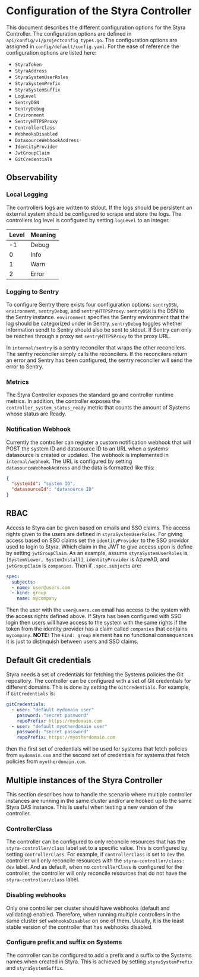 # Configuration of the Styra Controller
This document describes the different configuration options for the Styra Controller. The configuration options are defined in `api/config/v1/projectconfig_types.go`. The configuration options are assigned in `config/default/config.yaml`. For the ease of reference the configuration options are listed here:

* `StyraToken`               
* `StyraAddress`           
* `StyraSystemUserRoles`    
* `StyraSystemPrefix`       
* `StyraSystemSuffix`        
* `LogLevel`                 
* `SentryDSN`                
* `SentryDebug`              
* `Environment`              
* `SentryHTTPSProxy`         
* `ControllerClass`         
* `WebhooksDisabled`         
* `DatasourceWebhookAddress` 
* `IdentityProvider`         
* `JwtGroupClaim`            
* `GitCredentials`

## Observability
### Local Logging
The controllers logs are written to stdout. If the logs should be persistent an external system should be configured to scrape and store the logs. The controllers log level is configured by setting `logLevel` to an integer.

| Level | Meaning |
|-------|---------|
| -1    | Debug   | 
| 0     | Info    | 
| 1     | Warn    |
| 2     | Error   | 

### Logging to Sentry
To configure Sentry there exists four configuration options: `sentryDSN`, `environment`, `sentryDebug`, and `sentryHTTPSProxy`. `sentryDSN` is the DSN to the Sentry instance. `environment` specifies the Sentry environment that the log should be categorized under in Sentry. `sentryDebug` toggles whether information sendt to Sentry should also be sent to stdout. If Sentry can only be reaches through a proxy set `sentryHTTPSProxy` to the proxy URL.

In `internal/sentry` is a sentry reconciler that wraps the other reconcilers. The sentry reconciler simply calls the reconcilers. If the reconcilers return an error and Sentry has been configured, the sentry reconciler will send the error to Sentry. 

### Metrics
The Styra Controller exposes the standard go and controller runtime metrics. In addition, the controller exposes the `controller_system_status_ready` metric that counts the amount of Systems whose status are Ready.

### Notification Webhook
Currently the controller can register a custom notification webhook that will POST the system ID and datasource ID to an URL when a systems datasource is created or updated. The webhook is implemented in `internal/webhook`. The URL is configured by setting `datasourceWebhookAddress` and the data is formatted like this:

```json
{
  "systemId": "system ID", 
  "datasourceId": "datasource ID"
}
```

## RBAC
Access to Styra can be given based on emails and SSO claims. The access rights given to the users are defined in `styraSystemUserRoles`. For giving access based on SSO claims set the `identityProvider` to the SSO providor used to login to Styra. Which claim in the JWT to give access upon is define by setting `jwtGroupClaim`. As an example, assume `styraSystemUserRoles` is `[SystemViewer, SystemInstall]`, `identityProvider` is AzureAD, and `jwtGroupClaim` is `companies`. Then if `.spec.subjects` are:

```yaml
spec:
  subjects:
  - name: user@users.com
  - kind: group
    name: mycompany
```
Then the user with the `user@users.com` email has access to the system with the access rights defined above. If Styra has been configured with SSO login then users will have access to the system with the same rights if the token from the identity provider has a claim called `companies` that contains `mycompany`. **NOTE:** The `kind: group` element has no functional consequences it is just to distinquish between users and SSO claims. 

## Default Git credentials
Styra needs a set of credentials for fetching the Systems policies the Git repository. The controller can be configured with a set of Git credentials for different domains. This is done by setting the `GitCredentials`. For example, if `GitCredentials` is: 

```yaml
gitCredentials: 
  - user: "default mydomain user"
    password: "secret password"
    repoPrefix: https://mydomain.com
  - user: "default myotherdomain user"
    password: "secret password"
    repoPrefix: https://myotherdomain.com
```
then the first set of credentials will be used for systems that fetch policies from `mydomain.com` and the second set of credentials for systems that fetch policies from `myotherdomain.com`. 

## Multiple instances of the Styra Controller
This section describes how to handle the scenario where multiple controller instances are running in the same cluster and/or are hooked up to the same Styra DAS instance. This is useful when testing a new version of the controller.

### ControllerClass
The controller can be configured to only reconcile resources that has the `styra-controller/class` label set to a specific value. This is configured by setting `controllerClass`. For example, if `controllerClass` is set to `dev` the controller will only reconcile resources with the `styra-controller/class: dev` label. And as default, when no `controllerClass` is configured for the controller, the controller will only reconcile resources that do not have the `styra-controller/class` label. 

### Disabling webhooks
Only one controller per cluster should have webhooks (default and validating) enabled. Therefore, when running multiple controllers in the same cluster set `webhooksDisabled` on one of them. Usually, it is the least stable version of the controller that has webhooks disabled.

### Configure prefix and suffix on Systems
The controller can be configured to add a prefix and a suffix to the Systems names when created in Styra. This is achieved by setting `styraSystemPrefix` and `styraSystemSuffix`. 

